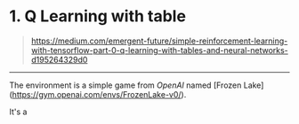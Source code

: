 # 1. Q Learning with table

> https://medium.com/emergent-future/simple-reinforcement-learning-with-tensorflow-part-0-q-learning-with-tables-and-neural-networks-d195264329d0

---

The environment is a simple game from *OpenAI* named [Frozen Lake] (https://gym.openai.com/envs/FrozenLake-v0/). 

It's a 

